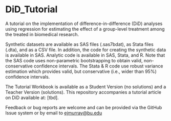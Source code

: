 # DiD_Tutorial
A tutorial on the implementation of difference-in-difference (DiD) analyses using regression for estimating the effect of a group-level treatment among the treated in biomedical research.

Synthetic datasets are available as SAS files (.sas7bdat), as Stata files (.dta), and as a CSV file. In addition, the code for creating the synthetic data is available in SAS. Analytic code is available in SAS, Stata, and R. Note that the SAS code uses non-parametric bootstrapping to obtain valid, non-conservative confidence intervals. The Stata & R code use robust variance estimation which provides valid, but conservative (i.e., wider than 95%) confidence intervals.
 
The Tutorial Workbook is available as a Student Version (no solutions) and a Teacher Version (solutions). This repository accompanies a tutorial article on DiD available at: [tbd]. 

Feedback or bug reports are welcome and can be provided via the GitHub Issue system or by email to ejmurray@bu.edu
